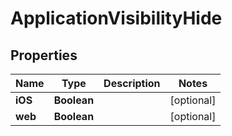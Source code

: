

# ApplicationVisibilityHide


## Properties

| Name | Type | Description | Notes |
|------------ | ------------- | ------------- | -------------|
|**iOS** | **Boolean** |  |  [optional] |
|**web** | **Boolean** |  |  [optional] |



